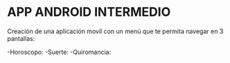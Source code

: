 # APP ANDROID INTERMEDIO

Creación de una aplicación movil con un menú que te permita navegar en 3 pantallas:

-Horoscopo: 
-Suerte:
-Quiromancia: